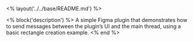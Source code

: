 <% layout('../../base/README.md') %>

<% block('description') %>
A simple Figma plugin that demonstrates how to send messages between the plugin’s UI and the main thread, using a basic rectangle creation example.
<% end %>
